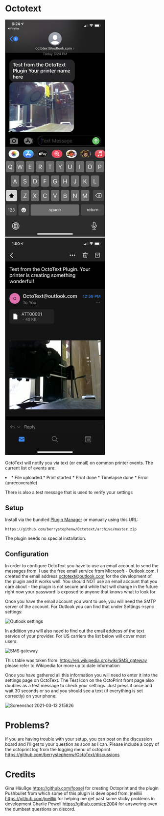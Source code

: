 # Octotext
<img width="326" alt="OctoText1" src="extras/IMG_6013.PNG">
<img width="326" alt="OctoText2" src="extras/IMG_6016.PNG">

OctoText will notify you via text (or email) on common printer events. The current list of events are:
   <li> * File uploaded
    * Print started
    * Print done
    * Timelapse done
    * Error (unrecoverable)</li>

There is also a test message that is used to verify your settings

## Setup

Install via the bundled [Plugin Manager](https://docs.octoprint.org/en/master/bundledplugins/pluginmanager.html)
or manually using this URL:

    https://github.com/berrystephenw/Octotext/archive/master.zip

The plugin needs no special installation.

## Configuration

In order to configure OctoText you have to use an email account to send the messages from. 
I use the free email service from Microsoft - Outlook.com. I created the email address octotext@outlook.com for the development of the plugin
and it works well. You should NOT use an email account that you care about - the plugin is not secure and while that will change in the future 
right now your password is exposed to anyone that knows what to look for. 

Once you have the email account you want to use, you will need the SMTP server of the account. For Outlook you can find that under 
Settings->sync settings:

<img width="735" alt="Outlook settings" src="https://user-images.githubusercontent.com/44931130/111056048-df5fab00-8449-11eb-8aa8-4807493750d9.png">

In addition you will also need to find out the email address of the text service of your provider. For US carriers the list below will
cover most users:

<img width="368" alt="SMS gateway" src="https://user-images.githubusercontent.com/44931130/111055919-a7a43380-8448-11eb-836d-40a9706d7d51.png">

This table was taken from: https://en.wikipedia.org/wiki/SMS_gateway please refer to Wikipedia for more up to date information

Once you have gathered all this information you will need to enter it into the settings page on OctoText. The Test Icon on the OctoPrint front page 
also doubles as a test message to check your settings. Just press it once and wait 30 seconds or so and you should see a text (if everything is set correctly)
on your phone:

<img width="326" alt="Screenshot 2021-03-13 215826" src="https://user-images.githubusercontent.com/44931130/111055811-9c043d00-8447-11eb-87b8-fdac8dd1dfff.png">

# Problems?
If you are having trouble with your setup, you can post on the discussion board and I'll get to your question as soon as I can. Please include a copy of the octoprint log from the logging menu of octoprint. https://github.com/berrystephenw/OctoText/discussions
# Credits
Gina Häußge https://github.com/foosel for creating Octoprint and the plugin Pushbullet from which some of this plugin is developed from. 
jneilliii https://github.com/jneilliii for helping me get past some sticky problems in development 
Charlie Powell https://github.com/cp2004 for answering even the dumbest questions on discord.

